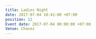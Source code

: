 ```yaml
---
title: Ladies Night
date: 2017-07-04 10:41:00 +07:00
position: 12
Event date: 2017-07-04 00:00:00 +07:00
Venue: Chavez
---
```


